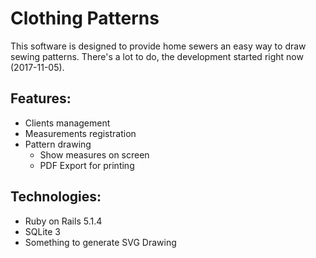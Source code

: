 # Clothing Patterns 

This software is designed to provide home sewers an easy way to draw sewing patterns.
There's a lot to do, the development started right now (2017-11-05).

## Features:
* Clients management
* Measurements registration
* Pattern drawing
    * Show measures on screen
    * PDF Export for printing

## Technologies:
* Ruby on Rails 5.1.4
* SQLite 3
* Something to generate SVG Drawing
